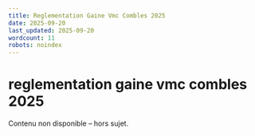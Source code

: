 ```yaml
---
title: Reglementation Gaine Vmc Combles 2025
date: 2025-09-20
last_updated: 2025-09-20
wordcount: 11
robots: noindex
---
```


# reglementation gaine vmc combles 2025

Contenu non disponible – hors sujet.